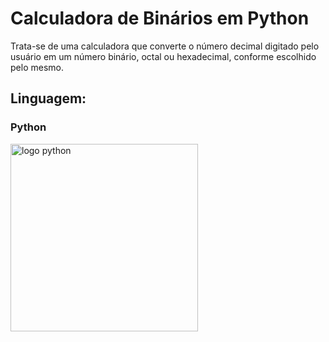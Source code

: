 # Calculadora de  Binários em Python
Trata-se de uma calculadora que converte o número decimal digitado pelo usuário em um número binário, octal ou hexadecimal, conforme escolhido pelo mesmo. 

## Linguagem: 
### Python
<img src="https://upload.wikimedia.org/wikipedia/commons/thumb/0/0a/Python.svg/2048px-Python.svg.png" alt="logo python" width="300">





